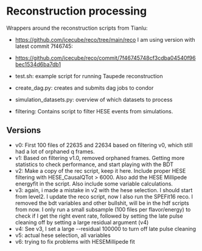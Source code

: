 # Reconstruction processing

Wrappers around the reconstruction scripts from Tianlu:
- https://github.com/icecube/reco/tree/main/reco
I am using version with latest commit 7f46745:
- https://github.com/icecube/reco/commit/7f46745748cf3cdba04540f96bec1534d6ba7db1

- test.sh: example script for running Taupede reconstruction
- create_dag.py: creates and submits dag jobs to condor
- simulation_datasets.py: overview of which datasets to process 
- filtering: Contains script to filter HESE events from simulations.

## Versions

- v0: First 100 files of 22635 and 22634 based on filtering v0, which still had a lot of orphaned q frames.
- v1: Based on filtering v1.0, removed orphaned frames. Getting more statistics to check performance, and start playing with the BDT
- v2: Make a copy of the rec script, keep it here. Include proper HESE filtering with HESE_CausalQTot > 6000. Also add the HESE Millipede energyfit in the script. Also include some variable calculations.
- v3: again, i made a mistake in v2 with the hese selection. I should start from level2. I update the reco script, now I also run the SPEFit16 reco. I removed the bdt variables and other bullshit, will be in the hdf scripts from now. I only run a small subsample (100 files per flavor/energy) to check if I get the right event rate, followed by setting the late pulse cleaning off by setting a large residual argument (v4)
- v4: See v3, I set a large --residual 100000 to turn off late pulse cleaning
- v5: actual hese selection, all variables
- v6: trying to fix problems with HESEMillipede fit